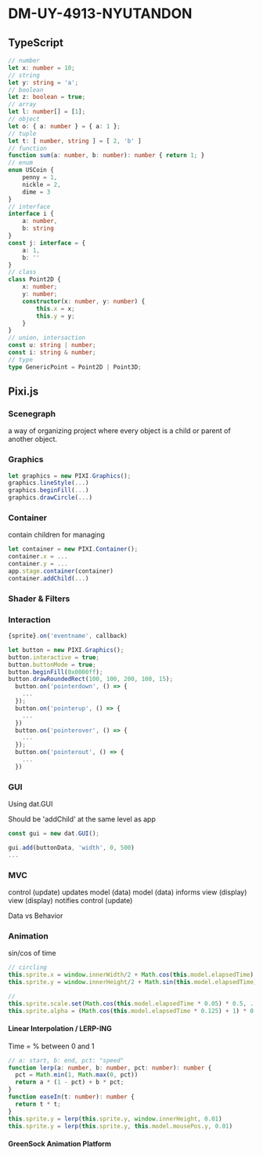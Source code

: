 # DM-UY-4913-NYUTANDON

## TypeScript

```ts
// number
let x: number = 10;
// string
let y: string = 'a';
// boolean
let z: boolean = true;
// array
let l: number[] = [1];
// object
let o: { a: number } = { a: 1 };
// tuple
let t: [ number, string ] = [ 2, 'b' ]
// function
function sum(a: number, b: number): number { return 1; }
// enum
enum USCoin {
    penny = 1,
    nickle = 2,
    dime = 3
}
// interface
interface i {
    a: number,
    b: string
}
const j: interface = {
    a: 1,
    b: ''
}
// class
class Point2D {
    x: number;
    y: number;
    constructor(x: number, y: number) {
        this.x = x;
        this.y = y;
    }
}
// union, intersaction
const u: string | number;
const i: string & number;
// type
type GenericPoint = Point2D | Point3D;
```

## Pixi.js

### Scenegraph

a way of organizing project where every object is a child or parent of another object.

### Graphics

```js
let graphics = new PIXI.Graphics();
graphics.lineStyle(...)
graphics.beginFill(...)
graphics.drawCircle(...)
```

### Container

contain children for managing

```js
let container = new PIXI.Container();
container.x = ...
container.y = ...
app.stage.container(container)
container.addChild(...)
```

### Shader & Filters

### Interaction

```js
{sprite}.on('eventname', callback)

let button = new PIXI.Graphics();
button.interactive = true;
button.buttonMode = true;
button.beginFill(0x0000ff);
button.drawRoundedRect(100, 100, 200, 100, 15);
  button.on('pointerdown', () => {
    ...
  });
  button.on('pointerup', () => {
    ...
  })
  button.on('pointerover', () => {
    ...
  });
  button.on('pointerout', () => {
    ...
  })
```

### GUI

Using dat.GUI

Should be 'addChild' at the same level as app

```js
const gui = new dat.GUI();

gui.add(buttonData, 'width', 0, 500)
...
```

### MVC

control (update) updates model (data)
model (data) informs view (display)
view (display) notifies control (update)

Data vs Behavior

### Animation

sin/cos of time

```js
// circling
this.sprite.x = window.innerWidth/2 + Math.cos(this.model.elapsedTime)
this.sprite.y = window.innerHeight/2 + Math.sin(this.model.elapsedTime)

//
this.sprite.scale.set(Math.cos(this.model.elapsedTime * 0.05) * 0.5, ...)
this.sprite.alpha = (Math.cos(this.model.elapsedTime * 0.125) + 1) * 0.5
```

#### Linear Interpolation / LERP-ING

Time = % between 0 and 1

```ts
// a: start, b: end, pct: "speed"
function lerp(a: number, b: number, pct: number): number {
  pct = Math.min(1, Math.max(0, pct))
  return a * (1 - pct) + b * pct;
}
function easeIn(t: number): number {
  return t * t;
}
this.sprite.y = lerp(this.sprite.y, window.innerHeight, 0.01)
this.sprite.y = lerp(this.sprite.y, this.model.mousePos.y, 0.01)
```

#### GreenSock Animation Platform

